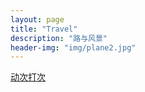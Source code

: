 ```yaml
---
layout: page
title: "Travel"
description: "路与风景"
header-img: "img/plane2.jpg"
---
```



[动次打次](http://user.qzone.qq.com/872080345)
